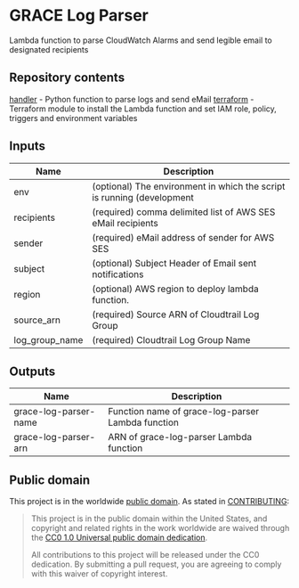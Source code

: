 # GRACE Log Parser

Lambda function to parse CloudWatch Alarms and send legible email to designated recipients

## Repository contents

[handler](handler/) - Python function to parse logs and send eMail
[terraform](https://github.com/GSA/grace-log-parser) - Terraform module to install the Lambda function and set IAM role, policy, triggers and environment variables

## Inputs ##

|     Name     | Description |
| ------------ | ----------- |
| env | (optional) The environment in which the script is running (development | test | production) |
| recipients | (required) comma delimited list of AWS SES eMail recipients |
| sender | (required) eMail address of sender for AWS SES |
| subject | (optional) Subject Header of  Email sent notifications |
| region | (optional) AWS region to deploy lambda function. |
| source_arn | (required) Source ARN of Cloudtrail Log Group |
| log_group_name | (required) Cloudtrail Log Group Name |

## Outputs ##

|     Name     | Description |
| ------------ | ----------- |
| grace-log-parser-name | Function name of grace-log-parser Lambda function |
| grace-log-parser-arn | ARN of grace-log-parser Lambda function |

## Public domain

This project is in the worldwide [public domain](LICENSE.md). As stated in [CONTRIBUTING](CONTRIBUTING.md):

> This project is in the public domain within the United States, and copyright and related rights in the work worldwide are waived through the [CC0 1.0 Universal public domain dedication](https://creativecommons.org/publicdomain/zero/1.0/).
>
> All contributions to this project will be released under the CC0 dedication. By submitting a pull request, you are agreeing to comply with this waiver of copyright interest.
